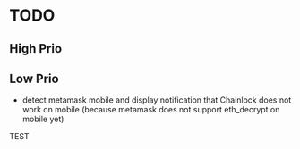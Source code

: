 # TODO

## High Prio
## Low Prio
- detect metamask mobile and display notification that Chainlock does not work on mobile (because metamask does not support eth_decrypt on mobile yet)

TEST
